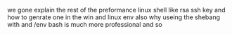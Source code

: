  we gone explain the rest of the preformance linux shell like rsa ssh key and how to genrate one in the win and linux env 
 also why useing the shebang with and /env bash 
 is much more professional and so 
